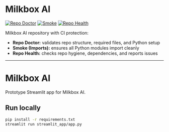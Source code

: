 # Milkbox AI

[![Repo Doctor](https://github.com/swanepoelchristo/milkbox-ai/actions/workflows/repo_doctor.yml/badge.svg)](../../actions/workflows/repo_doctor.yml)
[![Smoke](https://github.com/swanepoelchristo/milkbox-ai/actions/workflows/smoke.yml/badge.svg)](../../actions/workflows/smoke.yml)
[![Repo Health](https://github.com/swanepoelchristo/milkbox-ai/actions/workflows/health.yml/badge.svg)](../../actions/workflows/health.yml)

Milkbox AI repository with CI protection:
- **Repo Doctor:** validates repo structure, required files, and Python setup  
- **Smoke (Imports):** ensures all Python modules import cleanly  
- **Repo Health:** checks repo hygiene, dependencies, and reports issues  

---

# Milkbox AI  

Prototype Streamlit app for Milkbox AI.  

## Run locally
```bash
pip install -r requirements.txt
streamlit run streamlit_app/app.py
